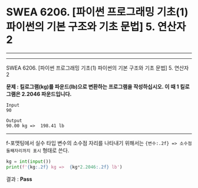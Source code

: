 # SWEA 6206. [파이썬 프로그래밍 기초(1) 파이썬의 기본 구조와 기초 문법] 5. 연산자 2

---

---

SWEA 6206. [파이썬 프로그래밍 기초(1) 파이썬의 기본 구조와 기초 문법] 5. 연산자 2



**문제 : 킬로그램(kg)를 파운드(lb)으로 변환하는 프로그램을 작성하십시오. 이 때 1 킬로그램은 2.2046 파운드입니다.**

```
Input
90

Output
90.00 kg =>  198.41 lb
```

---

f-포맷팅에서 실수 타입 변수의 소수점 자리를 나타내기 위해서는 `{변수:.2f} => 소수점 둘째자리까지 표시` 형태로 쓴다.

```python
kg = int(input())
print(f'{kg:.2f} kg =>  {kg*2.2046:.2f} lb')
```

결과 : **Pass**